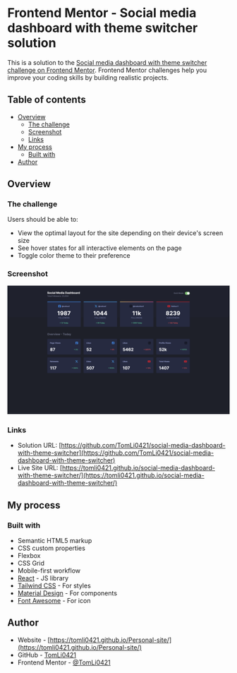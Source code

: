 # Frontend Mentor - Social media dashboard with theme switcher solution

This is a solution to the [Social media dashboard with theme switcher challenge on Frontend Mentor](https://www.frontendmentor.io/challenges/social-media-dashboard-with-theme-switcher-6oY8ozp_H). Frontend Mentor challenges help you improve your coding skills by building realistic projects.

## Table of contents

- [Overview](#overview)
  - [The challenge](#the-challenge)
  - [Screenshot](#screenshot)
  - [Links](#links)
- [My process](#my-process)
  - [Built with](#built-with)
- [Author](#author)

## Overview

### The challenge

Users should be able to:

- View the optimal layout for the site depending on their device's screen size
- See hover states for all interactive elements on the page
- Toggle color theme to their preference

### Screenshot

![](./screenshot/desktop_design.png)

### Links

- Solution URL: [https://github.com/TomLi0421/social-media-dashboard-with-theme-switcher](https://github.com/TomLi0421/social-media-dashboard-with-theme-switcher)
- Live Site URL: [https://tomli0421.github.io/social-media-dashboard-with-theme-switcher/](https://tomli0421.github.io/social-media-dashboard-with-theme-switcher/)

## My process

### Built with

- Semantic HTML5 markup
- CSS custom properties
- Flexbox
- CSS Grid
- Mobile-first workflow
- [React](https://react.dev/) - JS library
- [Tailwind CSS](https://tailwindcss.com) - For styles
- [Material Design](https://mui.com/) - For components
- [Font Awesome](https://fontawesome.com/) - For icon

## Author

- Website - [https://tomli0421.github.io/Personal-site/](https://tomli0421.github.io/Personal-site/)
- GitHub - [TomLi0421](https://github.com/TomLi0421)
- Frontend Mentor - [@TomLi0421](https://www.frontendmentor.io/profile/TomLi0421)
